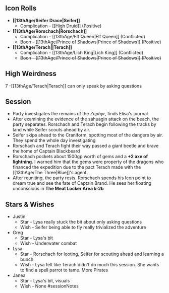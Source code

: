 ## Icon Rolls
* **[[13thAge/Seifer Drace|Seifer]]**
	* Complication - [[High Druid]] (Positive)
* **[[13thAge/Rorschach|Rorschach]]**
	* Complication - [[13thAge/Elf Queen|Elf Queen]] (Conflicted)
	* Boon - [[13thAge/Prince of Shadows|Prince of Shadows]] (Positive)
* **[[13thAge/Terach||Terach]]**
	* Complication - [[13thAge/Lich King|Lich King]] (Conflicted)
	* ~~Boon - [[13thAge/Prince of Shadows|Prince of Shadows]] (Positive)~~

## High Weirdness
7 -[[13thAge/Terach|Terach]] can only speak by asking questions

## Session
- Party investigates the remains of the *Zephyr*, finds Elisa's journal
- After examining the evidence of the sahuagin attack on the beach, the party separates.  Rorschach and Terach begin following the tracks by land while Seifer scouts ahead by air.
- Seifer skips ahead to the Craniform, spotting most of the dangers by air.  They spend the whole day investigating
- Rorschach and Terach fight their way passed a giant beetle and brave the home of Captain Blackbeard
- Rorschach pockets about 1500gp worth of gems and a **+2 axe of lightning**.  I warned him that the gems were property of the dragons who financed the expedition due to the pact Terach made with the [[13thAge/The Three|Blue]]'s agent.
- After reuniting, the party rests.  Rorschach spends his Icon point to dream true and see the fate of Captain Brand.  He sees her floating unconscious in **The Meat Locker Area k-2b**

## Stars & Wishes
- Justin
	- Star - Lysa really stuck the bit about only asking questions
	- Wish - Seifer being able to fly really trivialized the adventure
- Greg
	- Star - Lysa's bit
	- Wish - Underwater combat
- Lysa
	- Star - Rorschach for looting, Seifer for scouting ahead and learning a bunch
	- Wish - Lysa felt like Terach didn't do much this session.  She wants to find a spell parrot to tame.  More Pirates
- Janea
	- Star - Lysa's bit, visuals
	- Wish - None
#sessionNotes 